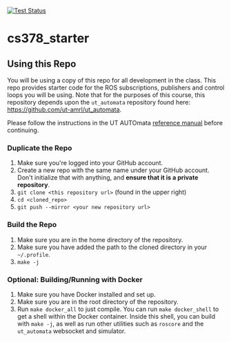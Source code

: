 [![Test Status](https://github.com/ut-amrl/cs378_starter/actions/workflows/buildTest.yml/badge.svg)](https://github.com/ut-amrl/cs378_starter/actions)

# cs378_starter

## Using this Repo
You will be using a copy of this repo for all development in the class. This repo provides starter code for the ROS subscriptions, publishers and control loops you will be using. Note that for the purposes of this course, this repository depends upon the `ut_automata` repository found here: https://github.com/ut-amrl/ut_automata. 

Please follow the instructions in the UT AUTOmata [reference manual](https://drive.google.com/file/d/1OUp6FGUPEClpTbXKK8XssCad9MBMnHP-/view?usp=sharing) before continuing.

### Duplicate the Repo
1. Make sure you're logged into your GitHub account.
2. Create a new repo with the same name under your GitHub account. Don't initialize that with anything, and **ensure that it is a private repository**.
3. `git clone <this repository url>` (found in the upper right)
4. `cd <cloned_repo>`
5. `git push --mirror <your new repository url>`

### Build the Repo
1. Make sure you are in the home directory of the repository.
2. Make sure you have added the path to the cloned directory in your `~/.profile`.
3. `make -j`

### Optional: Building/Running with Docker
1. Make sure you have Docker installed and set up.
2. Make sure you are in the root directory of the repository.
3. Run `make docker_all` to just compile. You can run `make docker_shell` to get a shell within the Docker container. Inside this shell, you can build with `make -j`, as well as run other utilities such as `roscore` and the `ut_automata` websocket and simulator.
